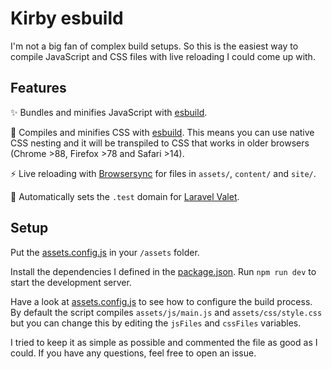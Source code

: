 # Kirby esbuild

I'm not a big fan of complex build setups. So this is the easiest way to compile JavaScript and CSS files with live reloading I could come up with.

## Features

✨ Bundles and minifies JavaScript with [esbuild](https://esbuild.github.io/).

🎨 Compiles and minifies CSS with [esbuild](https://esbuild.github.io/). This means you can use native CSS nesting and it will be transpiled to CSS that works in older browsers (Chrome >88, Firefox >78 and Safari >14).

⚡ Live reloading with [Browsersync](https://browsersync.io/) for files in `assets/`, `content/` and `site/`.

🐘 Automatically sets the `.test` domain for [Laravel Valet](https://github.com/laravel/valet).

## Setup

Put the [assets.config.js](assets.config.js) in your `/assets` folder.

Install the dependencies I defined in the [package.json](package.json).
Run `npm run dev` to start the development server.

Have a look at [assets.config.js](assets.config.js) to see how to configure the build process. By default the script compiles `assets/js/main.js` and `assets/css/style.css` but you can change this by editing the `jsFiles` and `cssFiles` variables.

I tried to keep it as simple as possible and commented the file as good as I could. If you have any questions, feel free to open an issue.